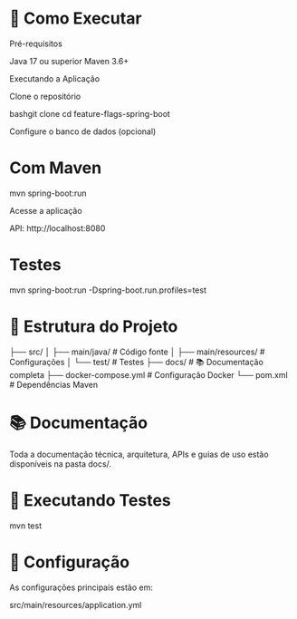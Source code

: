 # 🚀 Como Executar
Pré-requisitos

Java 17 ou superior
Maven 3.6+

Executando a Aplicação

Clone o repositório

bashgit clone <url-do-repositorio>
cd feature-flags-spring-boot

Configure o banco de dados (opcional)

# Com Maven
mvn spring-boot:run

Acesse a aplicação


API: http://localhost:8080

# Testes
mvn spring-boot:run -Dspring-boot.run.profiles=test
# 📁 Estrutura do Projeto
├── src/
│   ├── main/java/          # Código fonte
│   ├── main/resources/     # Configurações
│   └── test/              # Testes
├── docs/                  # 📚 Documentação completa
├── docker-compose.yml     # Configuração Docker
└── pom.xml               # Dependências Maven
# 📚 Documentação
Toda a documentação técnica, arquitetura, APIs e guias de uso estão disponíveis na pasta docs/.
# 🧪 Executando Testes
mvn test
# 🔧 Configuração
As configurações principais estão em:

src/main/resources/application.yml
